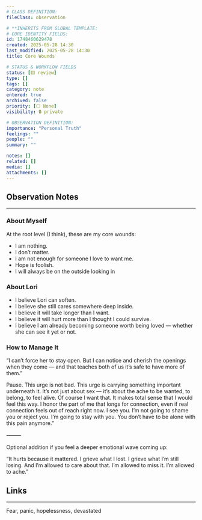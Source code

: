 ```yaml
---
# CLASS DEFINITION:
fileClass: observation

# **INHERITS FROM GLOBAL TEMPLATE:
# CORE IDENTITY FIELDS:
id: 1748460629478
created: 2025-05-28 14:30
last_modified: 2025-05-28 14:30
title: Core Wounds

# STATUS & WORKFLOW FIELDS
status: [🟨 review]
type: []
tags: []
category: note
entered: true
archived: false
priority: [⚪ None]
visibility: 🔒 private

# OBSERVATION DEFINITION:
importance: "Personal Truth"
feelings: ""
people: ""
summary: ""

notes: []
related: []
media: []
attachments: []
---
```


## Observation Notes
---
### About Myself
At the root level (I think), these are my core wounds:

- I am nothing.
- I don’t matter.
- I am not enough for someone I love to want me.
- Hope is foolish.
- I will always be on the outside looking in

### About Lori
- I believe Lori can soften.
- I believe she still cares somewhere deep inside.
- I believe it will take longer than I want.
- I believe it will hurt more than I thought I could survive.
- I believe I am already becoming someone worth being loved — whether she can see it yet or not.

### How to Manage It
“I can’t force her to stay open. But I can notice and cherish the openings when they come — and that teaches both of us it’s safe to have more of them.”

Pause. This urge is not bad. This urge is carrying something important underneath it. It’s not just about sex — it’s about the ache to be wanted, to belong, to feel alive. Of course I want that. It makes total sense that I would feel this way. I honor the part of me that longs for connection, even if real connection feels out of reach right now. I see you. I’m not going to shame you or reject you. I’m going to stay with you. You don’t have to be alone with this pain anymore.”

⸻

Optional addition if you feel a deeper emotional wave coming up:

“It hurts because it mattered. I grieve what I lost. I grieve what I’m still losing. And I’m allowed to care about that. I’m allowed to miss it. I’m allowed to ache.”
## Links
---
Fear, panic, hopelessness, devastated
